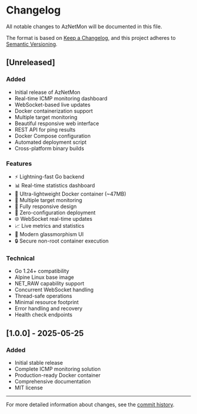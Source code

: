 # Changelog

All notable changes to AzNetMon will be documented in this file.

The format is based on [Keep a Changelog](https://keepachangelog.com/en/1.0.0/),
and this project adheres to [Semantic Versioning](https://semver.org/spec/v2.0.0.html).

## [Unreleased]

### Added
- Initial release of AzNetMon
- Real-time ICMP monitoring dashboard
- WebSocket-based live updates
- Docker containerization support
- Multiple target monitoring
- Beautiful responsive web interface
- REST API for ping results
- Docker Compose configuration
- Automated deployment script
- Cross-platform binary builds

### Features
- ⚡ Lightning-fast Go backend
- 📊 Real-time statistics dashboard
- 🐳 Ultra-lightweight Docker container (~47MB)
- 🎯 Multiple target monitoring
- 📱 Fully responsive design
- 🔧 Zero-configuration deployment
- 🌐 WebSocket real-time updates
- 📈 Live metrics and statistics
- 🎨 Modern glassmorphism UI
- 🔒 Secure non-root container execution

### Technical
- Go 1.24+ compatibility
- Alpine Linux base image
- NET_RAW capability support
- Concurrent WebSocket handling
- Thread-safe operations
- Minimal resource footprint
- Error handling and recovery
- Health check endpoints

## [1.0.0] - 2025-05-25

### Added
- Initial stable release
- Complete ICMP monitoring solution
- Production-ready Docker container
- Comprehensive documentation
- MIT license

---

For more detailed information about changes, see the [commit history](https://github.com/nthewara/aznetmon/commits/main).
